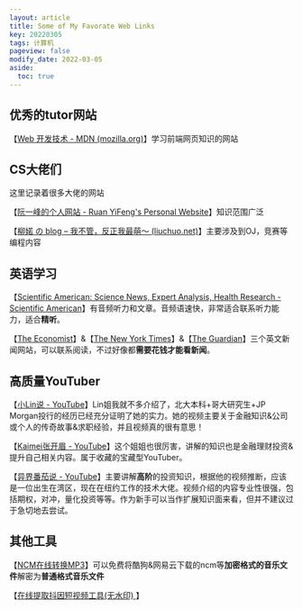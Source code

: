 ```yaml
---
layout: article
title: Some of My Favorate Web Links
key: 20220305
tags: 计算机
pageview: false
modify_date: 2022-03-05
aside:
  toc: true
---
```




## 优秀的tutor网站

【[Web 开发技术 - MDN (mozilla.org)](https://developer.mozilla.org/zh-CN/docs/Web/)】学习前端网页知识的网站



## CS大佬们

这里记录着很多大佬的网站

【[阮一峰的个人网站 - Ruan YiFeng's Personal Website](http://www.ruanyifeng.com/home.html)】知识范围广泛

【[柳婼 の blog – 我不管，反正我最萌～ (liuchuo.net)](https://www.liuchuo.net/)】主要涉及到OJ，竞赛等编程内容





## 英语学习

【[Scientific American: Science News, Expert Analysis, Health Research - Scientific American](https://www.scientificamerican.com/)】有音频听力和文章。音频语速快，非常适合联系听力能力，适合**精听**。

【[The Economist](https://www.economist.com/)】&【[The New York Times](https://www.nytimes.com/)】&【[The Guardian](https://www.theguardian.com/us)】三个英文新闻网站，可以联系阅读，不过好像都**需要花钱才能看新闻**。



## 高质量YouTuber

【[小Lin说 - YouTube](https://www.youtube.com/c/Lindsay说)】Lin姐我就不多介绍了，北大本科+哥大研究生+JP Morgan投行的经历已经充分证明了她的实力。她的视频主要关于金融知识&公司或个人的传奇故事&求职经验，并且视频真的很有意思！

【[Kaimei张开眉 - YouTube](https://www.youtube.com/channel/UC_lUUDorIwp6JWFNvDsse8g)】这个姐姐也很厉害，讲解的知识也是金融理财投资&提升自己相关内容。属于收藏的宝藏型YouTuber。

【[异界番茄说 - YouTube](https://www.youtube.com/channel/UCN8o549WO8d5ihnmv320tUw)】主要讲解**高阶**的投资知识，根据他的视频推断，应该是一位出生在湾区，现在在纽约工作的技术大佬。视频介绍的内容专业性很强，包括期权，对冲，量化投资等等。作为新手可以当作扩展知识面来看，但并不建议过于急切地去尝试。







## 其他工具

【[NCM在线转换MP3](http://ncm.miidj.com/)】可以免费将酷狗&网易云下载的ncm等**加密格式的音乐文件**解密为**普通格式音乐文件**

【[在线提取抖因短视频工具(无水印) ](https://3g.gljlw.com/diy/douyin.php)】